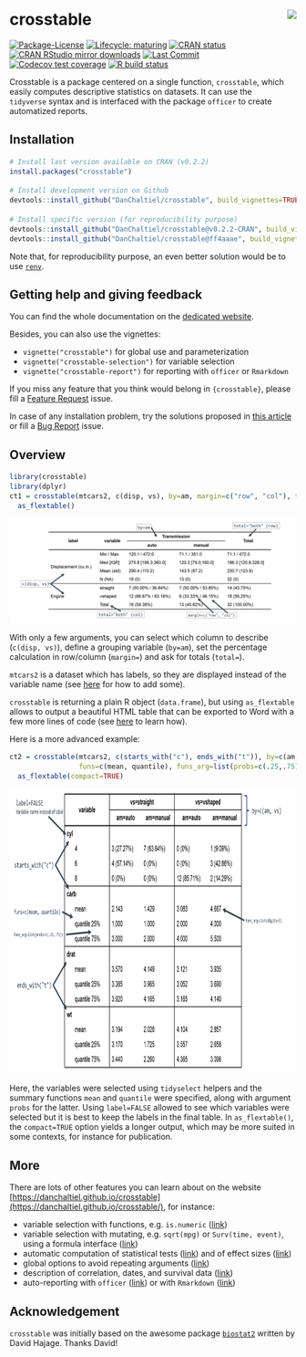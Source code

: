 
<!-- README.md is generated from README.Rmd. Please edit that file -->

# crosstable <a href='https://DanChaltiel.github.io/crosstable/'><img src='man/figures/hex_sticker_v2.png' align="right" height="175" /></a>

<!-- badges: start -->

[![Package-License](http://img.shields.io/badge/license-GPL--3-brightgreen.svg?style=flat)](http://www.gnu.org/licenses/gpl-3.0.html)
[![Lifecycle:
maturing](https://img.shields.io/badge/lifecycle-maturing-blue.svg)](https://lifecycle.r-lib.org/articles/stages.html)
[![CRAN
status](https://www.r-pkg.org/badges/version/crosstable)](https://CRAN.R-project.org/package=crosstable)
[![CRAN RStudio mirror
downloads](https://cranlogs.r-pkg.org/badges/grand-total/crosstable?color=blue)](https://r-pkg.org/pkg/crosstable)
[![Last
Commit](https://img.shields.io/github/last-commit/DanChaltiel/crosstable)](https://github.com/DanChaltiel/crosstable)
[![Codecov test
coverage](https://codecov.io/gh/DanChaltiel/crosstable/branch/master/graph/badge.svg)](https://app.codecov.io/gh/DanChaltiel/crosstable?branch=master)
[![R build
status](https://github.com/DanChaltiel/crosstable/workflows/R-CMD-check/badge.svg)](https://github.com/DanChaltiel/crosstable/actions)
<!-- [![Dependencies](https://tinyverse.netlify.com/badge/crosstable)](https://cran.r-project.org/package=crosstable)  -->
<!-- [![Build Status](https://travis-ci.org/DanChaltiel/crosstable.svg?branch=master)](https://travis-ci.org/DanChaltiel/crosstable) -->
<!-- badges: end -->

Crosstable is a package centered on a single function, `crosstable`,
which easily computes descriptive statistics on datasets. It can use the
`tidyverse` syntax and is interfaced with the package `officer` to
create automatized reports.

## Installation

``` r
# Install last version available on CRAN (v0.2.2)
install.packages("crosstable")

# Install development version on Github
devtools::install_github("DanChaltiel/crosstable", build_vignettes=TRUE)

# Install specific version (for reproducibility purpose)
devtools::install_github("DanChaltiel/crosstable@v0.2.2-CRAN", build_vignettes=TRUE) #last tag
devtools::install_github("DanChaltiel/crosstable@ff4aaae", build_vignettes=TRUE) #last commit
```

Note that, for reproducibility purpose, an even better solution would be
to use [`renv`](https://rstudio.github.io/renv/articles/renv.html).

## Getting help and giving feedback

You can find the whole documentation on the [dedicated
website](https://danchaltiel.github.io/crosstable/).

Besides, you can also use the vignettes:

-   `vignette("crosstable")` for global use and parameterization
-   `vignette("crosstable-selection")` for variable selection
-   `vignette("crosstable-report")` for reporting with `officer` or
    `Rmarkdown`

If you miss any feature that you think would belong in `{crosstable}`,
please fill a [Feature
Request](https://github.com/DanChaltiel/crosstable/issues/new/choose)
issue.

In case of any installation problem, try the solutions proposed in [this
article](https://danchaltiel.github.io/crosstable/articles/crosstable-install.html)
or fill a [Bug
Report](https://github.com/DanChaltiel/crosstable/issues/new/choose)
issue.

## Overview

``` r
library(crosstable)
library(dplyr)
ct1 = crosstable(mtcars2, c(disp, vs), by=am, margin=c("row", "col"), total="both") %>%
  as_flextable()
```

<p align="center">
<img src="man/figures/ct1_mod.png" alt="crosstable1">
</p>

With only a few arguments, you can select which column to describe
(`c(disp, vs)`), define a grouping variable (`by=am`), set the
percentage calculation in row/column (`margin=`) and ask for totals
(`total=`).

`mtcars2` is a dataset which has labels, so they are displayed instead
of the variable name (see
[here](https://danchaltiel.github.io/crosstable/articles/crosstable.html#dataset-modified-mtcars)
for how to add some).

`crosstable` is returning a plain R object (`data.frame`), but using
`as_flextable` allows to output a beautiful HTML table that can be
exported to Word with a few more lines of code (see
[here](https://danchaltiel.github.io/crosstable/articles/crosstable-report.html)
to learn how).

Here is a more advanced example:

``` r
ct2 = crosstable(mtcars2, c(starts_with("c"), ends_with("t")), by=c(am, vs), label=FALSE,
                 funs=c(mean, quantile), funs_arg=list(probs=c(.25,.75), digits=3)) %>% 
  as_flextable(compact=TRUE)
```

<p align="center">
<img src="man/figures/ct2_mod.png" alt="crosstable2" height="500">
</p>

Here, the variables were selected using `tidyselect` helpers and the
summary functions `mean` and `quantile` were specified, along with
argument `probs` for the latter. Using `label=FALSE` allowed to see
which variables were selected but it is best to keep the labels in the
final table. In `as_flextable()`, the `compact=TRUE` option yields a
longer output, which may be more suited in some contexts, for instance
for publication.

## More

There are lots of other features you can learn about on the website
[https://danchaltiel.github.io/crosstable](https://danchaltiel.github.io/crosstable/),
for instance:

-   variable selection with functions, e.g. `is.numeric`
    ([link](https://danchaltiel.github.io/crosstable/articles/crosstable-selection.html#select-with-predicate-functions))
-   variable selection with mutating, e.g. `sqrt(mpg)` or
    `Surv(time, event)`, using a formula interface
    ([link](https://danchaltiel.github.io/crosstable/articles/crosstable-selection.html#select-with-a-formula))
-   automatic computation of statistical tests
    ([link](https://danchaltiel.github.io/crosstable/articles/crosstable.html#tests))
    and of effect sizes
    ([link](https://danchaltiel.github.io/crosstable/articles/crosstable.html#effects))
-   global options to avoid repeating arguments
    ([link](https://danchaltiel.github.io/crosstable/reference/crosstable_options.html))
-   description of correlation, dates, and survival data
    ([link](https://danchaltiel.github.io/crosstable/articles/crosstable.html#miscellaneous-1))
-   auto-reporting with `officer`
    ([link](https://danchaltiel.github.io/crosstable/articles/crosstable-report.html#create-reports-with-officer))
    or with `Rmarkdown`
    ([link](https://danchaltiel.github.io/crosstable/articles/crosstable-report.html#create-reports-with-rmarkdown))

## Acknowledgement

`crosstable` was initially based on the awesome package
[`biostat2`](https://github.com/eusebe/biostat2) written by David
Hajage. Thanks David!
